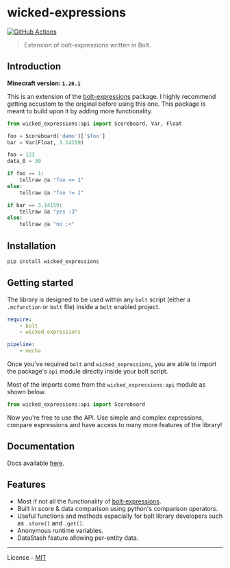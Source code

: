 # wicked-expressions

[![GitHub Actions](https://github.com/reapermc/wicked-expressions/workflows/CI/badge.svg)](https://github.com/reapermc/wicked-expressions/actions)

> Extension of bolt-expressions written in Bolt.


## Introduction

**Minecraft version: `1.20.1`**

This is an extension of the [bolt-expressions](https://github.com/rx-modules/bolt-expressions) package. I highly recommend getting accustom to the original before using this one. This package is meant to build upon it by adding more functionality.


```py
from wicked_expressions:api import Scoreboard, Var, Float

foo = Scoreboard('demo')['$foo']
bar = Var(Float, 3.14159)

foo = 123
data_0 = 30

if foo == 1:
    tellraw @a "foo == 1"
else:
    tellraw @a "foo != 1"

if bar == 3.14159:
    tellraw @a "yes :3"
else:
    tellraw @a "no :<"
```

## Installation

```bash
pip install wicked_expressions
```

## Getting started

The library is designed to be used within any `bolt` script (either a `.mcfunction` or `bolt` file) inside a `bolt` enabled project.

```yaml
require:
    - bolt
    - wicked_expressions

pipeline:
    - mecha
```

Once you've required `bolt` and `wicked_expressions`, you are able to import the package's `api` module directly inside your bolt script.

Most of the imports come from the `wicked_expressions:api` module as shown below.

```py
from wicked_expressions:api import Scoreboard
```

Now you're free to use the API. Use simple and complex expressions, compare expressions and have access to many more features of the library!


## Documentation

Docs available [here](./docs/home.md).

## Features

- Most if not all the functionality of [bolt-expressions](https://github.com/rx-modules/bolt-expressions).
- Built in score & data comparison using python's comparison operators.
- Useful functions and methods especially for bolt library developers such as `.store()` and `.get()`.
- Anonymous runtime variables.
- DataStash feature allowing per-entity data.

---

License - [MIT](https://github.com/reapermc/wicked-expressions/blob/main/LICENSE)
